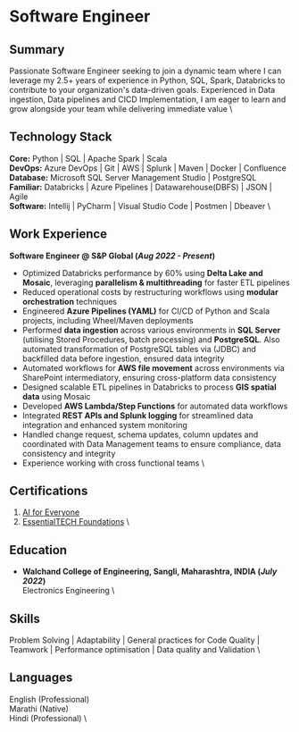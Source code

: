 # Software Engineer

## Summary
Passionate Software Engineer seeking to join a dynamic team where I can leverage my 2.5+ years of experience in Python, SQL, Spark, Databricks to contribute to your organization's data-driven goals. Experienced in Data ingestion, Data pipelines and CICD Implementation, I am eager to learn and grow alongside your team while delivering immediate value \

## Technology Stack
**Core:** Python | SQL | Apache Spark | Scala \
**DevOps:** Azure DevOps | Git | AWS | Splunk | Maven | Docker | Confluence \
**Database:** Microsoft SQL Server Management Studio | PostgreSQL \
**Familiar:** Databricks | Azure Pipelines | Datawarehouse(DBFS) | JSON | Agile \
**Software:** Intellij | PyCharm | Visual Studio Code | Postmen | Dbeaver \

## Work Experience

**Software Engineer @ S&P Global (_Aug 2022 - Present_)**
- Optimized Databricks performance by 60% using **Delta Lake and Mosaic**, leveraging **parallelism & multithreading** for faster ETL pipelines
- Reduced operational costs by restructuring workflows using **modular orchestration** techniques
- Engineered **Azure Pipelines (YAML)** for CI/CD of Python and Scala projects, including Wheel/Maven deployments
- Performed **data ingestion** across various environments in **SQL Server** (utilising Stored Procedures, batch processing) and **PostgreSQL**. Also automated transformation of PostgreSQL tables via (JDBC) and backfilled data before ingestion, ensured data integrity
- Automated workflows for **AWS file movement** across environments via SharePoint intermediatory, ensuring cross-platform data consistency
- Designed scalable ETL pipelines in Databricks to process **GIS spatial data** using Mosaic
- Developed **AWS Lambda/Step Functions** for automated data workflows
- Integrated **REST APIs and Splunk logging** for streamlined data integration and enhanced system monitoring
- Handled change request, schema updates, column updates and coordinated with Data Management teams to ensure compliance, data consistency and integrity
- Experience working with cross functional teams \

## Certifications
1. [AI for Everyone](https://badges.spglobal.com/170f4e8a-68f0-43c5-b864-5c86d0f5f69f#acc.iZFOme5j)
2. [EssentialTECH Foundations](https://badges.spglobal.com/131e1e56-e306-47f5-b4c9-184923baf2d9#acc.huYOqo02) \

## Education
- **Walchand College of Engineering, Sangli, Maharashtra, INDIA (_July 2022_)** \
  Electronics Engineering \

## Skills
Problem Solving | Adaptability | General practices for Code Quality | Teamwork | Performance optimisation | Data quality and Validation \

## Languages
English (Professional) \
Marathi (Native) \
Hindi (Professional) \